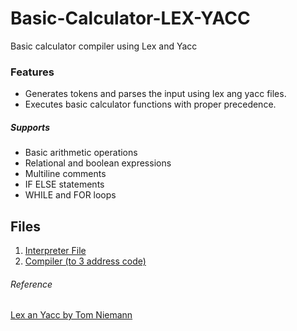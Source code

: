 # Basic-Calculator-LEX-YACC
Basic calculator compiler using Lex and Yacc

### Features

- Generates tokens and parses the input using lex ang yacc files.
- Executes basic calculator functions with proper precedence.
##### Supports
- Basic arithmetic operations
- Relational and boolean expressions
- Multiline comments
- IF ELSE statements
- WHILE and FOR loops 

## Files
1. [Interpreter File](https://github.com/adityabandal/Basic-Calculator-LEX-YACC/blob/master/cal_impl.c "Interpreter")
2. [Compiler (to 3 address code)](https://github.com/adityabandal/Basic-Calculator-LEX-YACC/blob/master/cal_3addr.c "Compiler (to 3 address code)")

###### Reference    
[Lex an Yacc by Tom Niemann](https://www.epaperpress.com/lexandyacc/index.html "Lex an Yacc by Tom Niemann")
